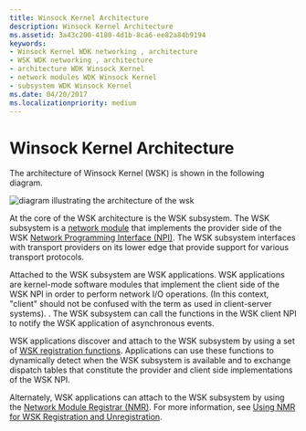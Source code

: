 ```yaml
---
title: Winsock Kernel Architecture
description: Winsock Kernel Architecture
ms.assetid: 3a43c200-4180-4d1b-8ca6-ee82a84b9194
keywords:
- Winsock Kernel WDK networking , architecture
- WSK WDK networking , architecture
- architecture WDK Winsock Kernel
- network modules WDK Winsock Kernel
- subsystem WDK Winsock Kernel
ms.date: 04/20/2017
ms.localizationpriority: medium
---
```


# Winsock Kernel Architecture


The architecture of Winsock Kernel (WSK) is shown in the following diagram.

![diagram illustrating the architecture of the wsk ](images/wskarch.png)

At the core of the WSK architecture is the WSK subsystem. The WSK subsystem is a [network module](network-module.md) that implements the provider side of the WSK [Network Programming Interface (NPI)](network-programming-interface.md). The WSK subsystem interfaces with transport providers on its lower edge that provide support for various transport protocols.

Attached to the WSK subsystem are WSK applications. WSK applications are kernel-mode software modules that implement the client side of the WSK NPI in order to perform network I/O operations. (In this context, "client" should not be confused with the term as used in client-server systems). . The WSK subsystem can call the functions in the WSK client NPI to notify the WSK application of asynchronous events.

WSK applications discover and attach to the WSK subsystem by using a set of [WSK registration functions](/windows-hardware/drivers/ddi/_netvista/). Applications can use these functions to dynamically detect when the WSK subsystem is available and to exchange dispatch tables that constitute the provider and client side implementations of the WSK NPI.

Alternately, WSK applications can attach to the WSK subsystem by using the [Network Module Registrar (NMR)](network-module-registrar2.md). For more information, see [Using NMR for WSK Registration and Unregistration](using-nmr-for-wsk-registration-and-unregistration.md).

 

